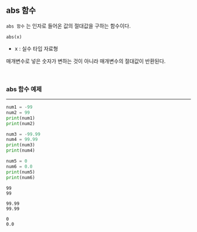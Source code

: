 
## abs 함수

`abs 함수` 는 인자로 들어온 값의 절대값을 구하는 함수이다.

```text
abs(x)
```

- x : 실수 타입 자료형
  
매개변수로 넣은 숫자가 변하는 것이 아니라 매개변수의 절대값이 반환된다.

<br>

### abs 함수 예제
---

```python
num1 = -99
num2 = 99
print(num1)
print(num2)

num3 = -99.99
num4 = 99.99
print(num3)
print(num4)

num5 = 0
num6 = 0.0
print(num5)
print(num6)
```
```text
99
99

99.99
99.99

0
0.0
```
